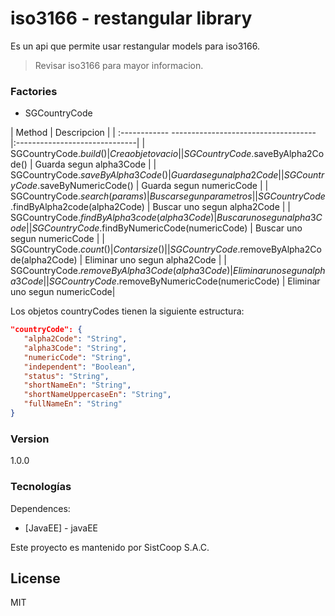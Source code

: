# iso3166 - restangular library

Es un api que permite usar restangular models para iso3166.

> Revisar iso3166 para mayor informacion.

### Factories
* SGCountryCode


| Method                                            | Descripcion                   |
| :------------ ------------------------------------|:------------------------------|
| SGCountryCode.$build()                            | Crea objeto vacio             |
| SGCountryCode.$saveByAlpha2Code()                 | Guarda segun alpha3Code       |
| SGCountryCode.$saveByAlpha3Code()                 | Guarda segun alpha2Code       |
| SGCountryCode.$saveByNumericCode()                | Guarda segun numericCode      |
| SGCountryCode.$search(params)                     | Buscar segun parametros       |
| SGCountryCode.$findByAlpha2code(alpha2Code)       | Buscar uno segun alpha2Code   |
| SGCountryCode.$findByAlpha3code(alpha3Code)       | Buscar uno segun alpha3Code   |
| SGCountryCode.$findByNumericCode(numericCode)     | Buscar uno segun numericCode  |
| SGCountryCode.$count()                            | Contar size()                 |
| SGCountryCode.$removeByAlpha2Code(alpha2Code)     | Eliminar uno segun alpha2Code |
| SGCountryCode.$removeByAlpha3Code(alpha3Code)     | Eliminar uno segun alpha3Code |
| SGCountryCode.$removeByNumericCode(numericCode)   | Eliminar uno segun numericCode|


Los objetos countryCodes tienen la siguiente estructura:

```json
"countryCode": {
   "alpha2Code": "String",
   "alpha3Code": "String",
   "numericCode": "String",    
   "independent": "Boolean",
   "status": "String",  
   "shortNameEn": "String",
   "shortNameUppercaseEn": "String",
   "fullNameEn": "String"
}
```

### Version
1.0.0

### Tecnologías

Dependences:

* [JavaEE] - javaEE

Este proyecto es mantenido por SistCoop S.A.C.

License
----

MIT